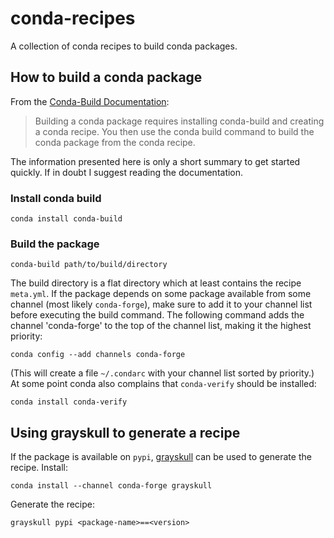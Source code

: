 # conda-recipes
A collection of conda recipes to build conda packages.

## How to build a conda package

From the [Conda-Build Documentation](https://docs.conda.io/projects/conda-build/en/latest/index.html):
> Building a conda package requires installing conda-build and creating a conda recipe. You then use the conda build command to build the conda package from the conda recipe.

The information presented here is only a short summary to get started quickly. If in doubt
I suggest reading the documentation.

### Install conda build
```
conda install conda-build
```

### Build the package
```
conda-build path/to/build/directory
```
The build directory is a flat directory which at least contains the recipe `meta.yml`.
If the package depends on some package available from some channel (most likely `conda-forge`),
make sure to add it to your channel list before executing the build command. 
The following command adds the channel 'conda-forge' to the top of the channel list, making it the highest priority:
```
conda config --add channels conda-forge
```
(This will create a file `~/.condarc` with your channel list sorted by priority.)
At some point conda also complains that `conda-verify` should be installed:
```
conda install conda-verify
```

## Using grayskull to generate a recipe

If the package is available on `pypi`, [grayskull](https://conda-forge.org/blog/posts/2020-03-05-grayskull/) can be used to generate the recipe.
Install:
```
conda install --channel conda-forge grayskull
```
Generate the recipe:
```
grayskull pypi <package-name>==<version>
```
